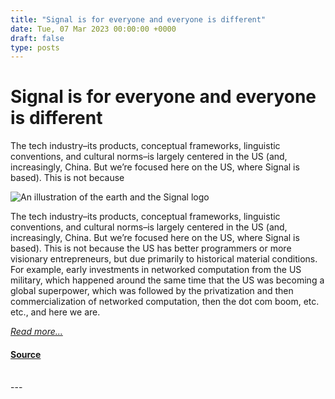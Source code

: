 ```yaml
---
title: "Signal is for everyone and everyone is different"
date: Tue, 07 Mar 2023 00:00:00 +0000
draft: false
type: posts
---
```

# Signal is for everyone and everyone is different





 The tech industry–its products, conceptual frameworks, linguistic conventions, and cultural norms–is largely centered in the US (and, increasingly, China. But we’re focused here on the US, where Signal is based). This is not because

![An illustration of the earth and the Signal logo](/blog/images/global-header.png)

The tech industry–its products, conceptual frameworks, linguistic conventions, and cultural norms–is largely centered in the US (and, increasingly, China. But we’re focused here on the US, where Signal is based). This is not because the US has better programmers or more visionary entrepreneurs, but due primarily to historical material conditions. For example, early investments in networked computation from the US military, which happened around the same time that the US was becoming a global superpower, which was followed by the privatization and then commercialization of networked computation, then the dot com boom, etc. etc., and here we are.

[_Read more..._](https://signal.org/blog/signal-is-for-everyone/)

#### [Source](https://signal.org/blog/signal-is-for-everyone/)

<br/>
---
